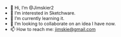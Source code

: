 - 👋 Hi, I’m @Jimskier2
- 👀 I’m interested in Sketchware.
- 🌱 I’m currently learning it.
- 💞️ I’m looking to collaborate on an idea I have now.
- 📫 How to reach me: jimskie@gmail.com 

<!---
Jimskier2/Jimskier2 is a ✨ special ✨ repository because its `README.md` (this file) appears on your GitHub profile.
You can click the Preview link to take a look at your changes.
--->
